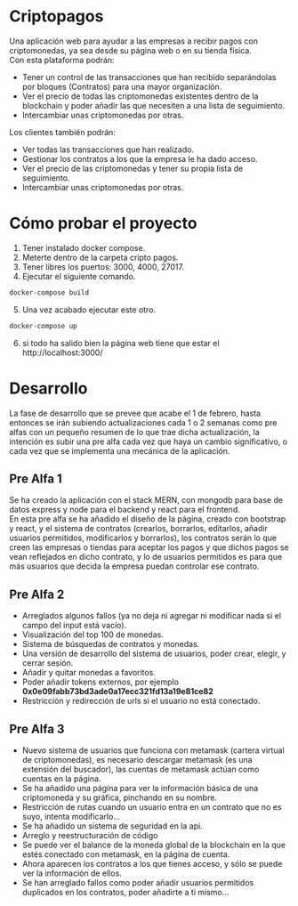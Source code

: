 # Criptopagos
Una aplicación web para ayudar a las empresas a recibir pagos con criptomonedas, ya sea desde su página web o en su tienda física.<br>
Con esta plataforma podrán:
* Tener un control de las transacciones que han recibido separándolas por bloques (Contratos) para una mayor organización.
* Ver el precio de todas las criptomonedas existentes dentro de la blockchain y poder añadir las que necesiten a una lista de seguimiento.
* Intercambiar unas criptomonedas por otras.

Los clientes también podrán:

* Ver todas las transacciones que han realizado.
* Gestionar los contratos a los que la empresa le ha dado acceso.
* Ver el precio de las criptomonedas y tener su propia lista de seguimiento.
* Intercambiar unas criptomonedas por otras.

# Cómo probar el proyecto
1. Tener instalado docker compose.
2. Meterte dentro de la carpeta cripto pagos.
3. Tener libres los puertos: 3000, 4000, 27017.
4. Ejecutar el siguiente comando.
```bash
docker-compose build
```
5. Una vez acabado ejecutar este otro.
```bash
docker-compose up
```
6. si todo ha salido bien la página web tiene que estar el http://localhost:3000/

# Desarrollo
La fase de desarrollo que se prevee que acabe el 1 de febrero, hasta entonces se irán subiendo actualizaciones cada 1 o 2 semanas 
como pre alfas con un pequeño resumen de lo que trae dicha actualización, la intención es subir una pre alfa cada vez que haya un cambio significativo, 
o cada vez que se implementa una mecánica de la aplicación.

## Pre Alfa 1
Se ha creado la aplicación con el stack MERN, con mongodb para base de datos express y node para el backend y react para el frontend. <br>
En esta pre alfa se ha añadido el diseño de la página, creado con bootstrap y react, y el sistema de contratos (crearlos, borrarlos, editarlos,
añadir usuarios permitidos, modificarlos y borrarlos), los contratos serán lo que creen las empresas o tiendas para aceptar los pagos y que dichos pagos se vean 
reflejados en dicho contrato, y lo de usuarios permitidos es para que más usuarios que decida la empresa puedan controlar ese contrato.

## Pre Alfa 2
* Arreglados algunos fallos (ya no deja ni agregar ni modificar nada si el campo del input está vacío).
* Visualización del top 100 de monedas.
* Sistema de búsquedas de contratos y monedas.
* Una versión de desarrollo del sistema de usuarios, poder crear, elegir, y cerrar sesión.
* Añadir y quitar monedas a favoritos.
* Poder añadir tokens externos, por ejemplo **0x0e09fabb73bd3ade0a17ecc321fd13a19e81ce82**
* Restricción y redirección de urls si el usuario no está conectado.

## Pre Alfa 3
* Nuevo sistema de usuarios que funciona con metamask (cartera virtual de criptomonedas), es necesario descargar metamask (es una extensión del buscador), las cuentas de metamask actúan como cuentas en la página.
* Se ha añadido una página para ver la información básica de una criptomoneda y su gráfica, pinchando en su nombre.
* Restricción de rutas cuando un usuario entra en un contrato que no es suyo, intenta modificarlo...
* Se ha añadido un sistema de seguridad en la api.
* Arreglo y reestructuración de código
* Se puede ver el balance de la moneda global de la blockchain en la que estés conectado con metamask, en la página de cuenta.
* Ahora aparecen los contratos a los que tienes acceso, y sólo se puede ver la información de ellos.
* Se han arreglado fallos como poder añadir usuarios permitidos duplicados en los contratos, poder añadirte a ti mismo…
